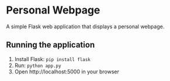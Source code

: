 # Personal Webpage

A simple Flask web application that displays a personal webpage.

## Running the application
1. Install Flask: `pip install flask`
2. Run: `python app.py`
3. Open http://localhost:5000 in your browser